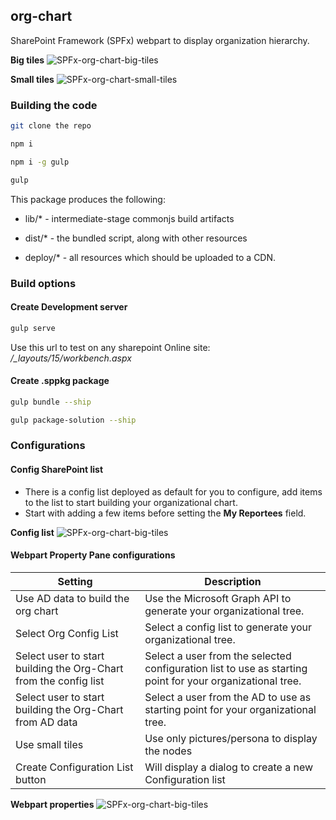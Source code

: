 ## org-chart

SharePoint Framework (SPFx) webpart to display organization hierarchy.

**Big tiles**
![SPFx-org-chart-big-tiles](https://github.com/Vansyork/SPFx-Org-Chart/blob/master/Aantekening%202019-10-25%20144725.png?raw=true)

**Small tiles**
![SPFx-org-chart-small-tiles](https://github.com/Vansyork/SPFx-Org-Chart/blob/master/Aantekening%202019-10-25%20145206.png?raw=true)

### Building the code

  

```bash
git clone the repo

npm i

npm i -g gulp

gulp
```

This package produces the following:

* lib/* - intermediate-stage commonjs build artifacts

* dist/* - the bundled script, along with other resources

* deploy/* - all resources which should be uploaded to a CDN.

  

### Build options

#### Create Development server

```bash
gulp serve
```
Use this url to test on any sharepoint Online site:
*/_layouts/15/workbench.aspx*

#### Create .sppkg package
```bash
gulp bundle --ship

gulp package-solution --ship
```

###  Configurations

#### Config SharePoint list
 - There is a config list deployed as default for you to configure, add
   items to the list to start building your organizational chart.
 - Start with adding a few items before setting the **My Reportees** field.
 
 **Config list**
 ![SPFx-org-chart-big-tiles](https://github.com/Vansyork/SPFx-Org-Chart/blob/master/Aantekening%202019-10-25%20141134.png?raw=true)

 #### Webpart Property Pane configurations
 
|Setting |Description  |
|--|--|
|Use AD data to build the org chart |Use the Microsoft Graph API to generate your organizational tree.|
|Select Org Config List|Select a config list to generate your organizational tree.|
|Select user to start building the Org-Chart from the config list|Select a user from the selected configuration list to use as starting point for your organizational tree.|
|Select user to start building the Org-Chart from AD data|Select a user from the AD to use as starting point for your organizational tree.|
|Use small tiles|Use only pictures/persona to display the nodes|
|Create Configuration List button|Will display a dialog to create a new Configuration list |

**Webpart properties**
![SPFx-org-chart-big-tiles](https://github.com/Vansyork/SPFx-Org-Chart/blob/master/Aantekening%202019-10-25%20145442.png?raw=true)
